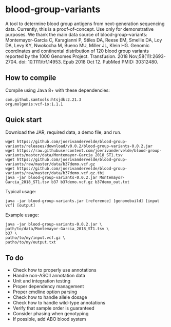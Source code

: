 # blood-group-variants
A tool to determine blood group antigens from next-generation sequencing data. Currently, this is a proof-of-concept. Use only for demonstrative purposes. We thank the main data source of blood-group-variants: Montemayor-Garcia C,  Karagianni P, Stiles DA, Reese EM, Smellie DA, Loy DA, Levy KY, Nwokocha M,  Bueno MU, Miller JL, Klein HG. Genomic coordinates and continental  distribution of 120 blood group variants reported by the 1000 Genomes  Project. Transfusion. 2018 Nov;58(11):2693-2704. doi: 10.1111/trf.14953.  Epub 2018 Oct 12. PubMed PMID: 30312480. 

## How to compile
Compile using Java 8+ with these dependencies:
```
com.github.samtools:htsjdk:2.21.3
org.molgenis:vcf-io:1.1.1
```

## Quick start

Download the JAR, required data, a demo file, and run.
```
wget https://github.com/joerivandervelde/blood-group-variants/releases/download/v0.0.2/blood-group-variants-0.0.2.jar
wget https://raw.githubusercontent.com/joerivandervelde/blood-group-variants/master/data/Montemayor-Garcia_2018_ST1.tsv
wget https://github.com/joerivandervelde/blood-group-variants/raw/master/data/b37demo.vcf.gz
wget https://github.com/joerivandervelde/blood-group-variants/raw/master/data/b37demo.vcf.gz.tbi
java -jar blood-group-variants-0.0.2.jar Montemayor-Garcia_2018_ST1.tsv b37 b37demo.vcf.gz b37demo_out.txt
```

Typical usage:
```
java -jar blood-group-variants.jar [reference] [genomebuild] [input vcf] [output]
```

Example usage:
```
java -jar blood-group-variants-0.0.2.jar \
path/to/data/Montemayor-Garcia_2018_ST1.tsv \
b37 \
patho/to/my/input.vcf.gz \
patho/to/my/output.txt
```

## To do
- Check how to properly use annotations
- Handle non-ASCII annotation data
- Unit and integration testing
- Proper dependency management
- Proper cmdline option parsing
- Check how to handle allele dosage
- Check how to handle wild-type annotations
- Verify that sample order is guaranteed
- Consider phasing when genotyping
- If possible, add ABO blood system
